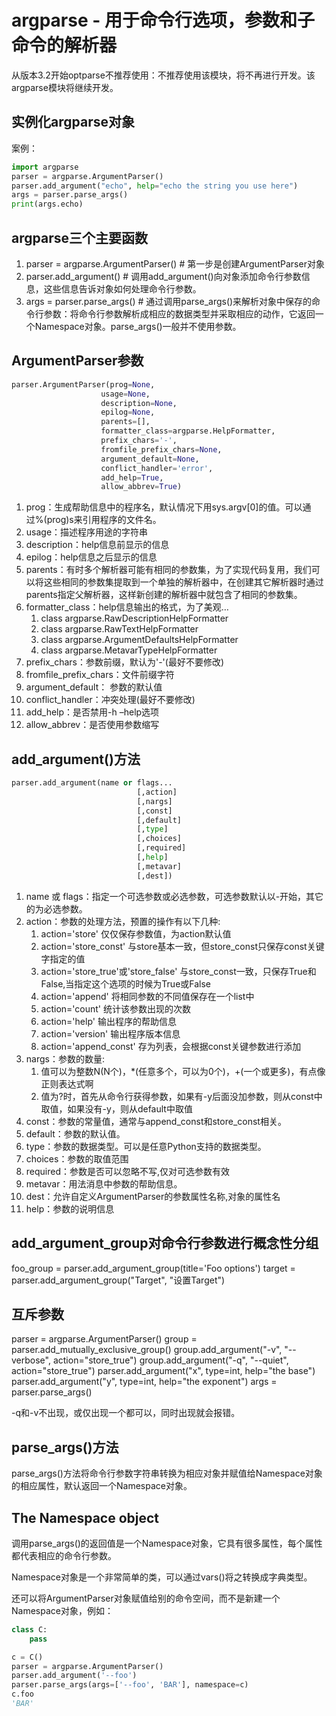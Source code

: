 # argparse - 用于命令行选项，参数和子命令的解析器

从版本3.2开始optparse不推荐使用：不推荐使用该模块，将不再进行开发。该argparse模块将继续开发。

## 实例化argparse对象

案例：

```python
import argparse
parser = argparse.ArgumentParser()
parser.add_argument("echo", help="echo the string you use here")
args = parser.parse_args()
print(args.echo)
```

## argparse三个主要函数

1. parser = argparse.ArgumentParser()   # 第一步是创建ArgumentParser对象
2. parser.add_argument()        # 调用add_argument()向对象添加命令行参数信息，这些信息告诉对象如何处理命令行参数。
3. args = parser.parse_args()   # 通过调用parse_args()来解析对象中保存的命令行参数：将命令行参数解析成相应的数据类型并采取相应的动作，它返回一个Namespace对象。parse_args()一般并不使用参数。

## ArgumentParser参数

```python
parser.ArgumentParser(prog=None,
                    usage=None,
                    description=None,
                    epilog=None,
                    parents=[],
                    formatter_class=argparse.HelpFormatter,
                    prefix_chars='-',
                    fromfile_prefix_chars=None,
                    argument_default=None,
                    conflict_handler='error',
                    add_help=True,
                    allow_abbrev=True)
```

1. prog：生成帮助信息中的程序名，默认情况下用sys.argv[0]的值。可以通过%(prog)s来引用程序的文件名。
2. usage：描述程序用途的字符串
3. description：help信息前显示的信息
4. epilog：help信息之后显示的信息
5. parents：有时多个解析器可能有相同的参数集，为了实现代码复用，我们可以将这些相同的参数集提取到一个单独的解析器中，在创建其它解析器时通过parents指定父解析器，这样新创建的解析器中就包含了相同的参数集。
6. formatter_class：help信息输出的格式，为了美观…
   1. class argparse.RawDescriptionHelpFormatter
   2. class argparse.RawTextHelpFormatter
   3. class argparse.ArgumentDefaultsHelpFormatter
   4. class argparse.MetavarTypeHelpFormatter
7. prefix_chars：参数前缀，默认为'-'(最好不要修改)
8. fromfile_prefix_chars：文件前缀字符
9. argument_default： 参数的默认值
10. conflict_handler：冲突处理(最好不要修改)
11. add_help：是否禁用-h –help选项
12. allow_abbrev：是否使用参数缩写

## add_argument()方法

```python
parser.add_argument(name or flags...
                            [,action]
                            [,nargs]
                            [,const]
                            [,default]
                            [,type]
                            [,choices]
                            [,required]
                            [,help]
                            [,metavar]
                            [,dest])
```

1. name 或 flags：指定一个可选参数或必选参数，可选参数默认以-开始，其它的为必选参数。
2. action：参数的处理方法，预置的操作有以下几种:
    1. action='store' 仅仅保存参数值，为action默认值
    2. action='store_const' 与store基本一致，但store_const只保存const关键字指定的值
    3. action='store_true'或'store_false' 与store_const一致，只保存True和False,当指定这个选项的时候为True或False
    4. action='append' 将相同参数的不同值保存在一个list中
    5. action='count' 统计该参数出现的次数
    6. action='help' 输出程序的帮助信息
    7. action='version' 输出程序版本信息
    8. action='append_const' 存为列表，会根据const关键参数进行添加
3. nargs：参数的数量:
   1. 值可以为整数N(N个)，*(任意多个，可以为0个)，+(一个或更多)，有点像正则表达式啊
   2. 值为?时，首先从命令行获得参数，如果有-y后面没加参数，则从const中取值，如果没有-y，则从default中取值
4. const：参数的常量值，通常与append_const和store_const相关。
5. default：参数的默认值。
6. type：参数的数据类型。可以是任意Python支持的数据类型。
7. choices：参数的取值范围
8. required：参数是否可以忽略不写,仅对可选参数有效
9. metavar：用法消息中参数的帮助信息。
10. dest：允许自定义ArgumentParser的参数属性名称,对象的属性名
11. help：参数的说明信息

## add_argument_group对命令行参数进行概念性分组

foo_group = parser.add_argument_group(title='Foo options')
target = parser.add_argument_group("Target", "设置Target")

## 互斥参数

parser = argparse.ArgumentParser()
group = parser.add_mutually_exclusive_group()
group.add_argument("-v", "--verbose", action="store_true")
group.add_argument("-q", "--quiet", action="store_true")
parser.add_argument("x", type=int, help="the base")
parser.add_argument("y", type=int, help="the exponent")
args = parser.parse_args()

-q和-v不出现，或仅出现一个都可以，同时出现就会报错。

## parse_args()方法

parse_args()方法将命令行参数字符串转换为相应对象并赋值给Namespace对象的相应属性，默认返回一个Namespace对象。

## The Namespace object

调用parse_args()的返回值是一个Namespace对象，它具有很多属性，每个属性都代表相应的命令行参数。

Namespace对象是一个非常简单的类，可以通过vars()将之转换成字典类型。

还可以将ArgumentParser对象赋值给别的命令空间，而不是新建一个Namespace对象，例如：

```python
class C:
    pass

c = C()
parser = argparse.ArgumentParser()
parser.add_argument('--foo')
parser.parse_args(args=['--foo', 'BAR'], namespace=c)
c.foo
'BAR'
```
